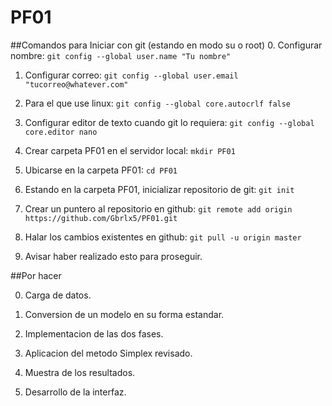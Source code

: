 PF01
====

##Comandos para Iniciar con git (estando en modo su o root)
0. Configurar nombre: `git config --global user.name "Tu nombre"`

1. Configurar correo: `git config --global user.email "tucorreo@whatever.com"`

2. Para el que use linux: `git config --global core.autocrlf false`

3. Configurar editor de texto cuando git lo requiera:  `git config --global core.editor nano`

4. Crear carpeta PF01 en el servidor local: `mkdir PF01`

5. Ubicarse en la carpeta PF01: `cd PF01`

5. Estando en la carpeta PF01, inicializar repositorio de git: `git init`

6. Crear un puntero al repositorio en github: `git remote add origin https://github.com/Gbrlx5/PF01.git`

7. Halar los cambios existentes en github: `git pull -u origin master`

8. Avisar haber realizado esto para proseguir.

##Por hacer

0. Carga de datos.

1. Conversion de un modelo en su forma estandar.

2. Implementacion de las dos fases.

3. Aplicacion del metodo Simplex revisado.

4. Muestra de los resultados.

5. Desarrollo de la interfaz.
